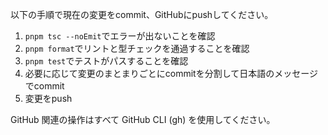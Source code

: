 以下の手順で現在の変更をcommit、GitHubにpushしてください。

1. `pnpm tsc --noEmit`でエラーが出ないことを確認
2. `pnpm format`でリントと型チェックを通過することを確認
3. `pnpm test`でテストがパスすることを確認
4. 必要に応じて変更のまとまりごとにcommitを分割して日本語のメッセージでcommit
5. 変更をpush

GitHub 関連の操作はすべて GitHub CLI (gh) を使用してください。
